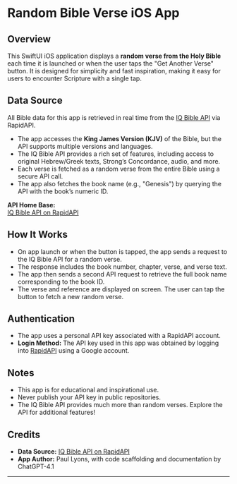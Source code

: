 # Random Bible Verse iOS App

## Overview

This SwiftUI iOS application displays a **random verse from the Holy Bible** each time it is launched or when the user taps the "Get Another Verse" button. It is designed for simplicity and fast inspiration, making it easy for users to encounter Scripture with a single tap.

## Data Source

All Bible data for this app is retrieved in real time from the [IQ Bible API](https://rapidapi.com/websitie-websitie-default/api/iq-bible/) via RapidAPI.  
- The app accesses the **King James Version (KJV)** of the Bible, but the API supports multiple versions and languages.
- The IQ Bible API provides a rich set of features, including access to original Hebrew/Greek texts, Strong’s Concordance, audio, and more.
- Each verse is fetched as a random verse from the entire Bible using a secure API call.
- The app also fetches the book name (e.g., "Genesis") by querying the API with the book’s numeric ID.

**API Home Base:**  
[IQ Bible API on RapidAPI](https://rapidapi.com/websitie-websitie-default/api/iq-bible/)

## How It Works

- On app launch or when the button is tapped, the app sends a request to the IQ Bible API for a random verse.
- The response includes the book number, chapter, verse, and verse text.
- The app then sends a second API request to retrieve the full book name corresponding to the book ID.
- The verse and reference are displayed on screen. The user can tap the button to fetch a new random verse.

## Authentication

- The app uses a personal API key associated with a RapidAPI account.
- **Login Method:** The API key used in this app was obtained by logging into [RapidAPI](https://rapidapi.com/) using a Google account.

## Notes

- This app is for educational and inspirational use.
- Never publish your API key in public repositories.
- The IQ Bible API provides much more than random verses. Explore the API for additional features!

## Credits

- **Data Source:** [IQ Bible API on RapidAPI](https://rapidapi.com/websitie-websitie-default/api/iq-bible/)
- **App Author:** Paul Lyons, with code scaffolding and documentation by ChatGPT-4.1

---



